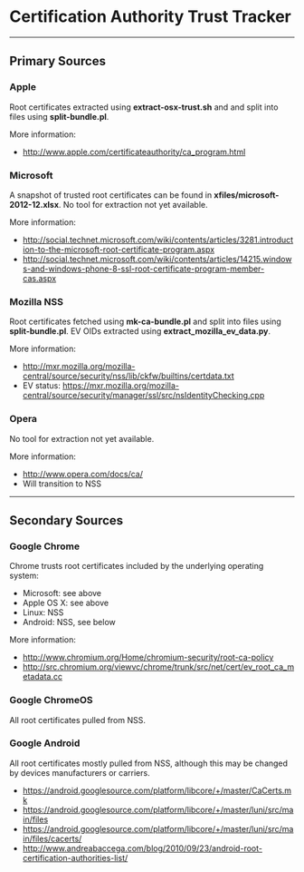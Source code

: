 # Certification Authority Trust Tracker

----

## Primary Sources

### Apple

Root certificates extracted using **extract-osx-trust.sh** and and split into
files using **split-bundle.pl**.

More information:

- http://www.apple.com/certificateauthority/ca_program.html

### Microsoft

A snapshot of trusted root certificates can be found in
**xfiles/microsoft-2012-12.xlsx**. No tool for extraction not yet available.

More information:

- http://social.technet.microsoft.com/wiki/contents/articles/3281.introduction-to-the-microsoft-root-certificate-program.aspx
- http://social.technet.microsoft.com/wiki/contents/articles/14215.windows-and-windows-phone-8-ssl-root-certificate-program-member-cas.aspx

### Mozilla NSS

Root certificates fetched using **mk-ca-bundle.pl** and split into files using
**split-bundle.pl**. EV OIDs extracted using **extract_mozilla_ev_data.py**.

More information:

- http://mxr.mozilla.org/mozilla-central/source/security/nss/lib/ckfw/builtins/certdata.txt
- EV status: https://mxr.mozilla.org/mozilla-central/source/security/manager/ssl/src/nsIdentityChecking.cpp

### Opera

No tool for extraction not yet available.

More information:

- http://www.opera.com/docs/ca/
- Will transition to NSS

----

## Secondary Sources

### Google Chrome

Chrome trusts root certificates included by the underlying operating system:

- Microsoft: see above
- Apple OS X: see above
- Linux: NSS
- Android: NSS, see below

More information:

- http://www.chromium.org/Home/chromium-security/root-ca-policy
- http://src.chromium.org/viewvc/chrome/trunk/src/net/cert/ev_root_ca_metadata.cc

### Google ChromeOS

All root certificates pulled from NSS.

### Google Android

All root certificates mostly pulled from NSS, although this may be changed by
devices manufacturers or carriers.

- https://android.googlesource.com/platform/libcore/+/master/CaCerts.mk
- https://android.googlesource.com/platform/libcore/+/master/luni/src/main/files
- https://android.googlesource.com/platform/libcore/+/master/luni/src/main/files/cacerts/
- http://www.andreabaccega.com/blog/2010/09/23/android-root-certification-authorities-list/

